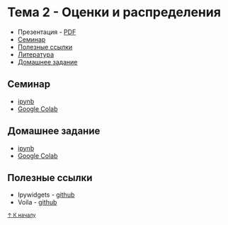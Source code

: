 # Тема 2 - Оценки и распределения

- Презентация - [PDF](ITMO_MathStat_Lecture_2_Estimates.pdf)
- [Семинар](#семинар)
- [Полезные ссылки](#полезные-ссылки)
- [Литература](#литература)
- [Домашнее задание](#домашнее-задание)
## Семинар

- [ipynb](ITMO_MathStat_Seminar_2.ipynb) 
- [Google Colab](https://colab.research.google.com/drive/1pxCrsRJxEKpc6gZDVzoVGpJXamaEjrnY?usp=sharing)

## Домашнее задание
- [ipynb](ITMO_MathStat_HW_1.ipynb) 
- [Google Colab](https://colab.research.google.com/drive/1LDGCOVH2a3I838kFBGOKqYaSLywi9SET?usp=sharing)

## Полезные ссылки

- Ipywidgets - [github](https://github.com/jupyter-widgets/ipywidgets)
- Voila - [github](https://github.com/voila-dashboards/voila)



<sub>[↑ К началу](#тема-2)</sub>